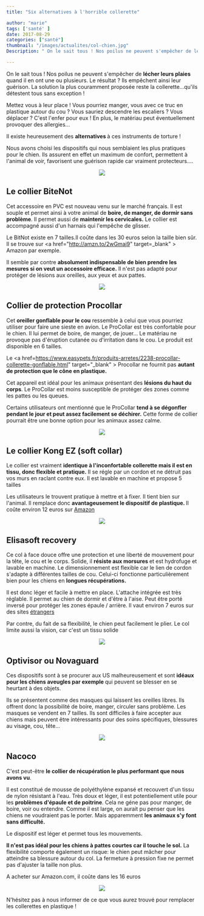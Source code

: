 ```yaml
---
title: "Six alternatives à l'horrible collerette"

author: "marie"
tags: ['santé' ]
date: 2017-08-29
categories: ["santé"]
thumbnail: "/images/actualites/col-chien.jpg"
Description: " On le sait tous ! Nos poilus ne peuvent s'empêcher de lécher leurs plaies quand il en ont une ou plusieurs. Le résultat ? Ils empêchent ainsi leur guérison. La solution la plus couramment proposée reste la collerette...qu'ils détestent tous sans exception !  "

---
```

On le sait tous ! Nos poilus ne peuvent s'empêcher de <b>lécher leurs plaies</b> quand il en ont une ou plusieurs. Le résultat ? Ils empêchent ainsi leur guérison. La solution la plus couramment proposée reste la collerette...qu'ils détestent tous sans exception !

Mettez vous à leur place ! Vous pourriez manger, vous avec ce truc en plastique autour du cou ? Vous sauriez descendre les escaliers ? Vous déplacer ? C'est l'enfer pour eux ! En plus, le matériau peut éventuellement provoquer des allergies...

Il existe heureusement des <b>alternatives </b> à ces instruments de torture !


Nous avons choisi les dispositifs qui nous semblaient les plus pratiques pour le chien. Ils assurent en effet un maximum de confort, permettent à l'animal de voir, favorisent une guérison rapide car vraiment protecteurs....

<p align="center"><img src="/images/actualites/funcolleretrte.jpg" class="img-responsive"></p>




## Le collier BiteNot ##
Cet accessoire en PVC est nouveau venu sur le marché français. Il est souple et permet ainsi à votre animal de <b> boire, de manger, de dormir sans problème</b>. Il permet aussi de <b>maintenir les cervicales.</b> Le collier est accompagné aussi d'un harnais qui l'empêche de glisser.

Le BitNot existe en 7 tailles.Il coûte dans les 30 euros selon la taille bien sûr. Il se trouve sur <a href="http://amzn.to/2wGmaj9" target=_blank" > Amazon </a> par exemple.

Il semble par contre <b>absolument indispensable de bien prendre les mesures si on veut un accessoire efficace.</b> Il n'est pas adapté pour protéger de lésions  aux oreilles, aux yeux et aux pattes.

<p align="center"><img src="/images/actualites/bitenots.jpg" class="img-responsive"></p>


## Collier de protection Procollar ##
Cet <b>oreiller gonflable pour le cou</b> ressemble à celui que vous pourriez utiliser pour faire une sieste en avion. Le ProCollar est très confortable pour le chien. Il lui permet de boire, de manger, de jouer... Le matériau ne provoque pas d'éruption cutanée ou d'irritation dans le cou.
Le produit est disponible en 6 tailles.

Le <a href=https://www.easypets.fr/produits-arretes/2238-procollar-collerette-gonflable.html" target="_blank" > Procollar </a> ne fournit pas <b>autant de protection que le cône en plastique.</b>

Cet appareil est idéal pour les animaux présentant des <b>lésions du haut du corps</b>. Le ProCollar est moins susceptible de protéger des zones comme les pattes ou les queues.

Certains utilisateurs ont mentionné que le ProCollar <b>tend à se dégonfler pendant le jour et peut assez facilement se déchirer.</b> Cette forme de collier pourrait être une bonne option pour les animaux assez calme.


<p align="center"><img src="/images/actualites/procllar-chien.jpg" class="img-responsive"></p>





## Le collier Kong EZ (soft collar) ##
Le collier est vraiment <b>identique à l'inconfortable collerette mais il est en tissu, donc flexible et pratique.</b> Il se régle par un cordon et ne détruit pas vos murs en raclant contre eux. Il est lavable en machine et propose 5 tailles


Les utilisateurs le trouvent pratique à mettre et à fixer. Il tient bien sur l'animal. Il remplace donc <b>avantageusement le dispositif de plastique. </b>
Il coûte environ 12 euros sur <a href="http://amzn.to/2xuIZ71" target="_blank" >Amazon </a>



<p align="center"><img src="/images/actualites/Kong-EZ-Soft1.jpg" class="img-responsive"></p>

## Elisasoft recovery ##
Ce col à face douce offre une protection et une liberté de mouvement pour la tête, le cou et le corps. Solide, il <b>résiste aux morsures </b>et est hydrofuge et lavable en machine. Le dimensionnement est flexible car le lien de cordon s'adapte à différentes tailles de cou. Celui-ci fonctionne particulièrement bien pour les chiens en <b>longues récupérations.</b>

Il est donc léger et facile à mettre en place. L'attache intégrée est très réglable.  Il permet au chien de dormir et d'être à l'aise. Peut être porté inversé pour protéger les zones épaule / arrière. Il vaut environ 7 euros sur des sites <a href="http://www.affordablevet.net/supplies/elizasoft-trimline-recovery-e-collars/" target="_blank" > étrangers </a>

Par contre, du fait de sa flexibilité, le chien peut facilement le plier. Le col limite aussi la vision, car c'est un tissu solide



<p align="center"><img src="/images/actualites/eliza1.jpg" class="img-responsive"></p>







## Optivisor ou Novaguard ##


Ces dispositifs sont à se procurer aux US malheureusement et sont <b>idéaux pour les chiens aveugles par exemple </b>qui peuvent se blesser en se heurtant à des objets.

Ils se présentent comme des masques qui laissent les oreilles libres. Ils offrent donc la possibilité de boire, manger, circuler sans probléme. Les masques se vendent en 7 tailles. Ils sont difficiles à faire accepter aux chiens mais peuvent être intéressants pour des soins spécifiques, blessures au visage, cou, tête...

<p align="center"><img src="/images/actualites/novaguard.jpg" class="img-responsive"></p>

## Nacoco ##



C'est peut-être <b>le collier de récupération le plus performant que nous avons vu</b>.

Il est constitué de mousse de polyéthylène expansé et recouvert d'un tissu de nylon résistant à l'eau. Très doux et léger, il est potentiellement utile pour les <b>problèmes d'épaule et de poitrine</b>. Cela ne géne pas pour  manger, de boire, voir ou entendre. Comme il est large, on aurait pu penser que les chiens ne voudraient pas le porter. Mais apparemment <b>les animaux s'y font sans difficulté.  </b>

Le dispositif est léger et permet tous les mouvements.

<b>Il n'est pas idéal  pour les chiens à pattes courtes car il touche le sol.</b> La flexibilité comporte également un risque: le chien peut mâcher pour atteindre sa blessure autour du col. La fermeture à pression fixe ne permet pas d'ajuster la taille non plus.

A acheter sur Amazon.com, il coûte dans les 16 euros

<p align="center"><img src="/images/actualites/nacoco.jpg" class="img-responsive"></p>

N'hésitez pas à nous informer de ce que vous aurez trouvé pour remplacer les collerettes en plastique !
